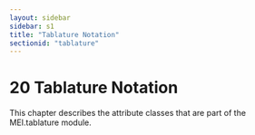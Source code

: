 ```yaml
---
layout: sidebar
sidebar: s1
title: "Tablature Notation"
sectionid: "tablature"
---
```


<span class="div">
   
   <h1 id="tablature">
      <span class="headingNumber">20</span>
      <span class="head">Tablature Notation</span>
   </h1>
   This chapter describes the attribute classes that are part of the MEI.tablature module.
   
   
   
</span>